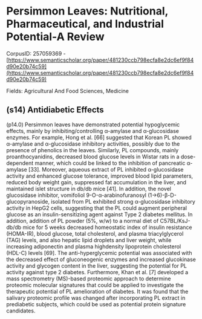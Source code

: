 # Persimmon Leaves: Nutritional, Pharmaceutical, and Industrial Potential-A Review

CorpusID: 257059369 - [https://www.semanticscholar.org/paper/481230ccb798ecfa8e2dc6ef9f84d90e20b74c59](https://www.semanticscholar.org/paper/481230ccb798ecfa8e2dc6ef9f84d90e20b74c59)

Fields: Agricultural And Food Sciences, Medicine

## (s14) Antidiabetic Effects
(p14.0) Persimmon leaves have demonstrated potential hypoglycemic effects, mainly by inhibiting/controlling α-amylase and α-glucosidase enzymes. For example, Hong et al. [66] suggested that Korean PL showed α-amylase and α-glucosidase inhibitory activities, possibly due to the presence of phenolics in the leaves. Similarly, PL compounds, mainly proanthocyanidins, decreased blood glucose levels in Wistar rats in a dose-dependent manner, which could be linked to the inhibition of pancreatic α-amylase [33]. Moreover, aqueous extract of PL inhibited α-glucosidase activity and enhanced glucose tolerance, improved blood lipid parameters, reduced body weight gain, suppressed fat accumulation in the liver, and maintained islet structure in db/db mice [41]. In addition, the novel glucosidase inhibitor, vomifoliol 9-O-α-arabinofuranosyl (1→6)-β-D-glucopyranoside, isolated from PL exhibited strong α-glucosidase inhibitory activity in HepG2 cells, suggesting that the PL could augment peripheral glucose as an insulin-sensitizing agent against Type 2 diabetes mellitus. In addition, addition of PL powder (5%, w/w) to a normal diet of C57BL/KsJ-db/db mice for 5 weeks decreased homeostatic index of insulin resistance (HOMA-IR), blood glucose, total cholesterol, and plasma triacylglycerol (TAG) levels, and also hepatic lipid droplets and liver weight, while increasing adiponectin and plasma highdensity lipoprotein cholesterol (HDL-C) levels [69]. The anti-hyperglycemic potential was associated with the decreased effect of gluconeogenic enzymes and increased glucokinase activity and glycogen content in the liver, suggesting the potential for PL activity against type 2 diabetes. Furthermore, Khan et al. [7] developed a mass spectrometry (MS)-based proteomic approach to determine proteomic molecular signatures that could be applied to investigate the therapeutic potential of PL amelioration of diabetes. It was found that the salivary proteomic profile was changed after incorporating PL extract in prediabetic subjects, which could be used as potential protein signature candidates.
